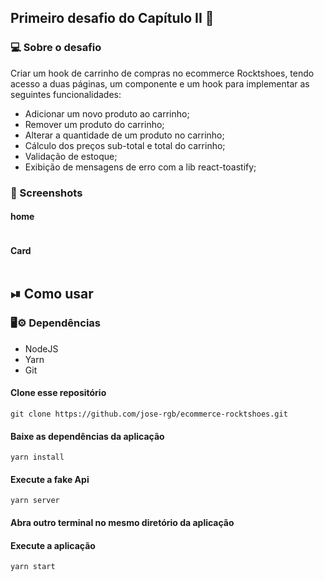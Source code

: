 ## Primeiro desafio do Capítulo II 🚀

###  💻 Sobre o desafio
Criar um hook de carrinho de compras no ecommerce Rocktshoes, tendo acesso
a duas páginas, um componente e um hook para implementar as seguintes funcionalidades:
* Adicionar um novo produto ao carrinho;
* Remover um produto do carrinho;
* Alterar a quantidade de um produto no carrinho;
* Cálculo dos preços sub-total e total do carrinho;
* Validação de estoque;
* Exibição de mensagens de erro com a lib react-toastify;

### 📸 Screenshots
#### home
<img src="" />

#### Card 
<img src="" />

## ⏯ Como usar 
### 🖥⚙️ Dependências 
* NodeJS 
* Yarn
* Git

#### Clone esse repositório
```
git clone https://github.com/jose-rgb/ecommerce-rocktshoes.git
```

#### Baixe as dependências da aplicação
```
yarn install
```
#### Execute a fake Api 
```
yarn server
```
#### Abra outro terminal no mesmo diretório da aplicação
#### Execute a aplicação
```
yarn start
```
